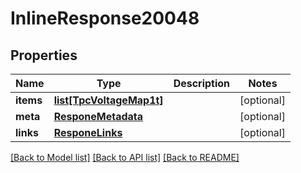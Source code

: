 # InlineResponse20048

## Properties
Name | Type | Description | Notes
------------ | ------------- | ------------- | -------------
**items** | [**list[TpcVoltageMap1t]**](TpcVoltageMap1t.md) |  | [optional] 
**meta** | [**ResponeMetadata**](ResponeMetadata.md) |  | [optional] 
**links** | [**ResponeLinks**](ResponeLinks.md) |  | [optional] 

[[Back to Model list]](../README.md#documentation-for-models) [[Back to API list]](../README.md#documentation-for-api-endpoints) [[Back to README]](../README.md)


